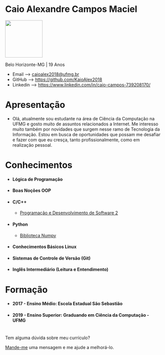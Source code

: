 # Caio Alexandre Campos Maciel

<img src="https://i.ibb.co/cTVrrLY/IMG-20180905-185013.jpg"
height="120" width="120">

 Belo Horizonte-MG | 19 Anos



- Email --> caioalex2018@ufmg.br
- GitHub --> https://github.com/KaioAlex2018
- Linkedin --> https://www.linkedin.com/in/caio-campos-739208170/

# Apresentação
* Olá, atualmente sou estudante na área de Ciência da Computação na UFMG e gosto muito de assuntos relacionados a Internet. Me interesso muito também por novidades que surgem nesse ramo de Tecnologia da Informação. Estou em busca de oportunidades que possam me desafiar e fazer com que eu cresça, tanto profissionalmente, como em realização pessoal.

#
# Conhecimentos

- #### Lógica de Programação

- #### Boas Noções OOP

- #### C/C++
  - [Programação e Desenvolvimento de Software 2](https://github.com/KaioAlex2018/MyClasses/tree/master/2019_1%20-%20PROGRAMA%C3%87%C3%83O%20E%20DESENVOLVIMENTO%20DE%20SOFTWARE%20II%20-%20TN)

- #### Python
  - [Biblioteca Numpy](https://github.com/KaioAlex2018/MyClasses/tree/master/2019_1%20-%20%C3%81LGEBRA%20LINEAR%20COMPUTACIONAL%20-%20TZ1)

- #### Conhecimentos Básicos Linux

- #### Sistemas de Controle de Versão (Git)

- #### Inglês Intermediário (Leitura e Entendimento)
#

# Formação

- #### 2017 - Ensino Médio: Escola Estadual São Sebastião
- #### 2019 - Ensino Superior: Graduando em Ciência da Computação - UFMG
#

Tem alguma dúvida sobre meu currículo?

[Mande-me](https://github.com/KaioAlex2018/curriculo/issues) uma mensagem e me ajude a melhorá-lo.
